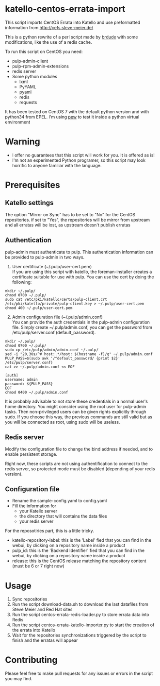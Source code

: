 # katello-centos-errata-import
This script imports CentOS Errata into Katello and use preformatted information from http://cefs.steve-meier.de/

This is a python rewrite of a perl script made by [brdude](https://github.com/brdude/pulp_centos_errata_import) with some modifications, like the use of a redis cache.

To run this script on CentOS you need:
 - pulp-admin-client
 - pulp-rpm-admin-extensions
 - redis server
 - Some python modules
   - lxml
   - PyYAML
   - pyaml
   - redis
   - requests

It has been tested on CentOS 7 with the default python version and with python34 from EPEL. I'm using [pew](https://github.com/berdario/pew) to test it inside a python virtual environment

# Warning

- I offer no guarantees that this script will work for you. It is offered as is!
- I'm not an experimented Python programer, so this script may look horrific to anyone familiar with the language.

# Prerequisites

## Katello settings
The option "Mirror on Sync" has to be set to "No" for the CentOS repositories. if set to "Yes", the repositories will be mirror from upstream and all erratas will be lost, as upstream doesn't publish erratas

## Authentication
pulp-admin must authenticate to pulp. This authentication information can be provided to pulp-admin in two ways.

  1. User certificate (~/.pulp/user-cert.pem)  
     If you are using this script with katello, the foreman-installer creates a certificate suitable for use with pulp. You can use the cert by doing the following:

```shell
mkdir ~/.pulp/
chmod 0700 ~/.pulp/
sudo cat /etc/pki/katello/certs/pulp-client.crt /etc/pki/katello/private/pulp-client.key > ~/.pulp/user-cert.pem
chmod 400 ~/.pulp/user-cert.pem
```

  2. Admin configuration file (~/.pulp/admin.conf)  
     You can provide the auth credentials in the pulp-admin configuration file. Simply create ~/.pulp/admin.conf, you can get the password from /etc/pulp/server.conf (default_password).

```shell
mkdir ~/.pulp/
chmod 0700 ~/.pulp/
sudo cp /etc/pulp/admin/admin.conf ~/.pulp/
sed -i "20,30s/^# host:.*/host: $(hostname -f)/g" ~/.pulp/admin.conf
PULP_PASS=$(sudo awk '/^default_password/ {print $2}' /etc/pulp/server.conf)
cat >> ~/.pulp/admin.conf << EOF

[auth]
username: admin
password: ${PULP_PASS}
EOF
chmod 0400 ~/.pulp/admin.conf
```

It is probably advisable to not store these credentials in a normal user's home directory. You might consider using the root user for pulp-admin tasks. Then non-privileged users can be given rights explicitly through sudo. If you choose this way, the previous commands are still valid but as you will be connected as root, using sudo will be useless.

## Redis server
Modify the configuration file to change the bind address if needed, and to enable persistent storage.

Right now, these scripts are not using authentification to connect to the redis server, so protected mode must be disabled (depending of your redis version).

## Configuration file
- Rename the sample-config.yaml to config.yaml
- Fill the information for
  - your Katello server
  - the directory that will contains the data files
  - your redis server

For the reposotiries part, this is a little tricky.
- katello-repository-label: this is the 'Label' fied that you can find in the webui, by clicking on a repository name inside a product
- pulp_id: this is the 'Backend Identifier' fied that you can find in the webui, by clicking on a repository name inside a product
- release: this is the CentOS release matching the repository content (must be 6 or 7 right now)

# Usage
  1. Sync repositories
  2. Run the script download-data.sh to download the last datafiles from Steve Meier and Red Hat sites
  3. Run the script centos-errata-redis-loader.py to store errata data into Redis
  4. Run the script centos-errata-katello-importer.py to start the creation of the errata into Katello
  5. Wait for the repositories synchronizations triggered by the script to finish and the erratas will appear

# Contributing

Please feel free to make pull requests for any
issues or errors in the script you may find.


